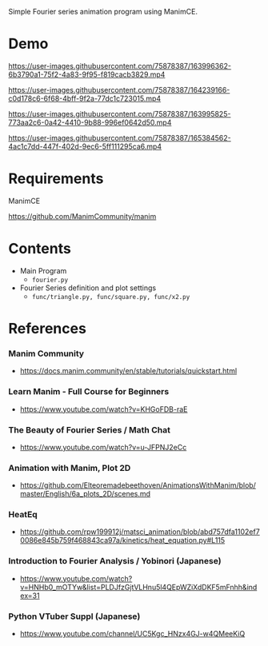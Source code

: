Simple Fourier series animation program using ManimCE.

# Demo

https://user-images.githubusercontent.com/75878387/163996362-6b3790a1-75f2-4a83-9f95-f819cacb3829.mp4

https://user-images.githubusercontent.com/75878387/164239166-c0d178c6-6f68-4bff-9f2a-77dc1c723015.mp4

https://user-images.githubusercontent.com/75878387/163995825-773aa2c6-0a42-4410-9b88-996ef0642d50.mp4

https://user-images.githubusercontent.com/75878387/165384562-4ac1c7dd-447f-402d-9ec6-5ff111295ca6.mp4

# Requirements

ManimCE

https://github.com/ManimCommunity/manim

# Contents

- Main Program
  - `fourier.py`
- Fourier Series definition and plot settings
  - `func/triangle.py, func/square.py, func/x2.py`

# References

### Manim Community

- https://docs.manim.community/en/stable/tutorials/quickstart.html

### Learn Manim - Full Course for Beginners
- https://www.youtube.com/watch?v=KHGoFDB-raE

### The Beauty of Fourier Series / Math Chat
- https://www.youtube.com/watch?v=u-JFPNJ2eCc

### Animation with Manim, Plot 2D
- https://github.com/Elteoremadebeethoven/AnimationsWithManim/blob/master/English/6a_plots_2D/scenes.md

### HeatEq
- https://github.com/rpw199912j/matsci_animation/blob/abd757dfa1102ef70086e845b759f468843ca97a/kinetics/heat_equation.py#L115

### Introduction to Fourier Analysis / Yobinori (Japanese)
- https://www.youtube.com/watch?v=HNHb0_mOTYw&list=PLDJfzGjtVLHnu5l4QEpWZiXdDKF5mFnhh&index=31

### Python VTuber Suppl (Japanese)
- https://www.youtube.com/channel/UC5Kgc_HNzx4GJ-w4QMeeKiQ
